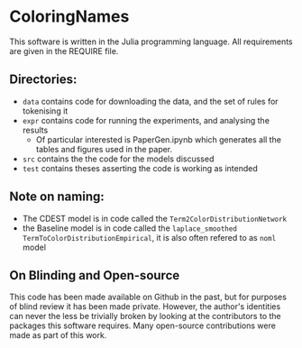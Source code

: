 # ColoringNames

This software is written in the Julia programming language.
All requirements are given in the REQUIRE file.


## Directories:

 - `data` contains code for downloading the data, and the set of rules for tokenising it
 - `expr` contains code for running the experiments, and analysing the results
    - Of particular interested is PaperGen.ipynb which generates all the tables and figures used in the paper.
 - `src` contains the the code for the models discussed
 - `test` contains theses asserting the code is working as intended
 
## Note on naming:

 - The CDEST model is in code called the `Term2ColorDistributionNetwork`
 - the Baseline model is in code called the `laplace_smoothed` `TermToColorDistributionEmpirical`, it is also often refered to as `noml` model


## On Blinding and  Open-source

This code has been made available on Github in the past, but for purposes of blind review it has been made private.
However, the author's identities can never the less be trivially broken by looking at the contributors to the packages this software requires.
Many open-source contributions were made as part of this work. 
